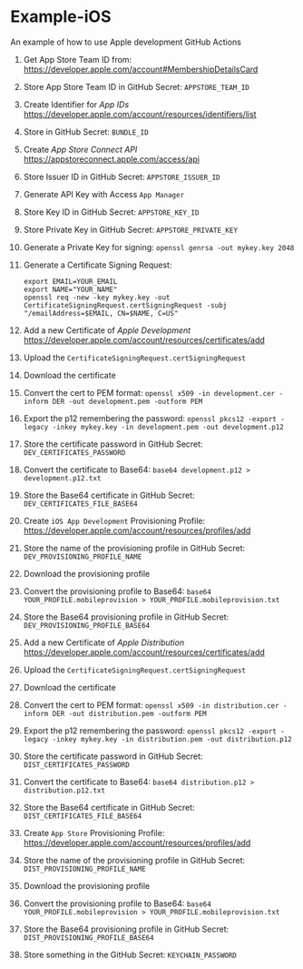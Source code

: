 # Example-iOS
An example of how to use Apple development GitHub Actions

1. Get App Store Team ID from: https://developer.apple.com/account#MembershipDetailsCard
2. Store App Store Team ID in GitHub Secret: `APPSTORE_TEAM_ID`
1. Create Identifier for *App IDs* https://developer.apple.com/account/resources/identifiers/list
1. Store in GitHub Secret: `BUNDLE_ID`
1. Create *App Store Connect API* https://appstoreconnect.apple.com/access/api
1. Store Issuer ID in GitHub Secret: `APPSTORE_ISSUER_ID`
1. Generate API Key with Access `App Manager`
1. Store Key ID in GitHub Secret: `APPSTORE_KEY_ID`
1. Store Private Key in GitHub Secret: `APPSTORE_PRIVATE_KEY`

1. Generate a Private Key for signing:
    `openssl genrsa -out mykey.key 2048`
1. Generate a Certificate Signing Request:
    ```
    export EMAIL=YOUR_EMAIL
    export NAME="YOUR_NAME"
    openssl req -new -key mykey.key -out CertificateSigningRequest.certSigningRequest -subj "/emailAddress=$EMAIL, CN=$NAME, C=US"
    ```
1. Add a new Certificate of *Apple Development* https://developer.apple.com/account/resources/certificates/add
1. Upload the `CertificateSigningRequest.certSigningRequest`
1. Download the certificate
1. Convert the cert to PEM format:
    `openssl x509 -in development.cer -inform DER -out development.pem -outform PEM`
1. Export the p12 remembering the password:
    `openssl pkcs12 -export -legacy -inkey mykey.key -in development.pem -out development.p12`
1. Store the certificate password in GitHub Secret: `DEV_CERTIFICATES_PASSWORD`
1. Convert the certificate to Base64:
    `base64 development.p12 > development.p12.txt`
1. Store the Base64 certificate in GitHub Secret: `DEV_CERTIFICATES_FILE_BASE64`
1. Create `iOS App Development` Provisioning Profile: https://developer.apple.com/account/resources/profiles/add
1. Store the name of the provisioning profile in GitHub Secret: `DEV_PROVISIONING_PROFILE_NAME`
2. Download the provisioning profile
1. Convert the provisioning profile to Base64:
    `base64 YOUR_PROFILE.mobileprovision > YOUR_PROFILE.mobileprovision.txt`
1. Store the Base64 provisioning profile in GitHub Secret: `DEV_PROVISIONING_PROFILE_BASE64`

1. Add a new Certificate of *Apple Distribution* https://developer.apple.com/account/resources/certificates/add
1. Upload the `CertificateSigningRequest.certSigningRequest`
1. Download the certificate
1. Convert the cert to PEM format:
   `openssl x509 -in distribution.cer -inform DER -out distribution.pem -outform PEM`
1. Export the p12 remembering the password:
   `openssl pkcs12 -export -legacy -inkey mykey.key -in distribution.pem -out distribution.p12`
1. Store the certificate password in GitHub Secret: `DIST_CERTIFICATES_PASSWORD`
1. Convert the certificate to Base64:
   `base64 distribution.p12 > distribution.p12.txt`
1. Store the Base64 certificate in GitHub Secret: `DIST_CERTIFICATES_FILE_BASE64`
2. Create `App Store` Provisioning Profile: https://developer.apple.com/account/resources/profiles/add
1. Store the name of the provisioning profile in GitHub Secret: `DIST_PROVISIONING_PROFILE_NAME`
2. Download the provisioning profile
1. Convert the provisioning profile to Base64:
   `base64 YOUR_PROFILE.mobileprovision > YOUR_PROFILE.mobileprovision.txt`
1. Store the Base64 provisioning profile in GitHub Secret: `DIST_PROVISIONING_PROFILE_BASE64`

1. Store something in the GitHub Secret: `KEYCHAIN_PASSWORD`
